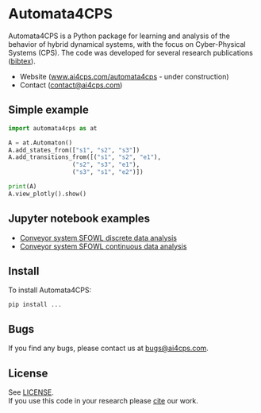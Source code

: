 # Automata4CPS 

Automata4CPS is a Python package for learning and analysis 
of the behavior of hybrid dynamical systems, with the focus on 
Cyber-Physical Systems (CPS).
The code was developed for several research publications ([bibtex](cite.bib)).

-   Website (www.ai4cps.com/automata4cps - under construction)
-   Contact ([contact@ai4cps.com](mailto:contact@ai4cps.com))


## Simple example

```python
import automata4cps as at

A = at.Automaton()
A.add_states_from(["s1", "s2", "s3"])
A.add_transitions_from([("s1", "s2", "e1"),
                  ("s2", "s3", "e1"),
                  ("s3", "s1", "e2")])

print(A)
A.view_plotly().show()
 ```

## Jupyter notebook examples

- [Conveyor system SFOWL discrete data analysis](notebooks/Conveyors_SFOWL_discrete.ipynb)
- [Conveyor system SFOWL continuous data analysis](notebooks/Conveyors_SFOWL_cont.ipynb)


## Install

To install Automata4CPS:

```
pip install ...
```


## Bugs
If you find any bugs, please contact us at [bugs@ai4cps.com](mailto:bugs@ai4cps.com).


## License

See [LICENSE](LICENSE).  
If you use this code in your research please [cite](cite.bib) our work. 

